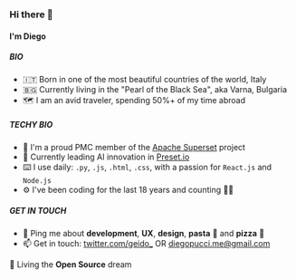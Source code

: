 ### Hi there 👋

#### I'm Diego

##### BIO

- 🇮🇹 Born in one of the most beautiful countries of the world, Italy
- 🇧🇬 Currently living in the "Pearl of the Black Sea", aka Varna, Bulgaria 
- 🗺 I am an avid traveler, spending 50%+ of my time abroad

##### TECHY BIO

- 🏢 I'm a proud PMC member of the [Apache Superset](https://github.com/apache/superset) project
- 🤖 Currently leading AI innovation in [Preset.io](https://preset.io/)
- ⌨️ I use daily: `.py`, `.js`, `.html`, `.css`, with a passion for `React.js` and `Node.js`
- ⚙️ I've been coding for the last 18 years and counting 👨‍💻


##### GET IN TOUCH

- 💬 Ping me about **development**, **UX**, **design**, **pasta** 🍝 and **pizza** 🍕
- 📫 Get in touch: [twitter.com/geido_](https://twitter.com/geido_) OR diegopucci.me@gmail.com

🌱 Living the **Open Source** dream
